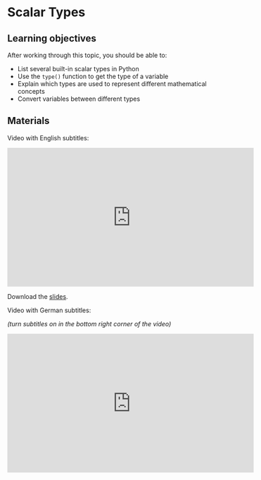 # Scalar Types

## Learning objectives

After working through this topic, you should be able to:

- List several built-in scalar types in Python
- Use the `type()` function to get the type of a variable
- Explain which types are used to represent different mathematical concepts
- Convert variables between different types

## Materials

Video with English subtitles:

<iframe
  src="https://electure.uni-bonn.de/paella7/ui/watch.html?id=151074a5-ea77-493f-9d2d-6f5651b37af4"
  width="560"
  height="315"
  frameborder="0"
  allowfullscreen
></iframe>

Download the [slides](python_basics-scalar_types.pdf).

Video with German subtitles:

*(turn subtitles on in the bottom right corner of the video)*

<iframe
  src="https://electure.uni-bonn.de/paella7/ui/watch.html?id=24c82dca-698f-4d53-aad6-e77f921eb8e0"
  width="560"
  height="315"
  frameborder="0"
  allowfullscreen
></iframe>

